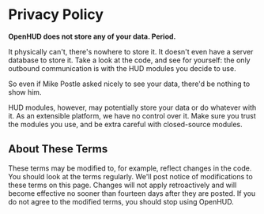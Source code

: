 Privacy Policy
==============
**OpenHUD does not store any of your data. Period.**

It physically can't, there's nowhere to store it. It doesn't even have a server database to store it. Take a look at the code, and see for yourself: the only outbound communication is with the HUD modules you decide to use.

So even if Mike Postle asked nicely to see your data, there'd be nothing to show him.

HUD modules, however, may potentially store your data or do whatever with it. As an extensible platform, we have no control over it. Make sure you trust the modules you use, and be extra careful with closed-source modules.

About These Terms
-----------------
These terms may be modified to, for example, reflect changes in the code. You should look at the terms regularly. We'll post notice of modifications to these terms on this page. Changes will not apply retroactively and will become effective no sooner than fourteen days after they are posted. If you do not agree to the modified terms, you should stop using OpenHUD.
